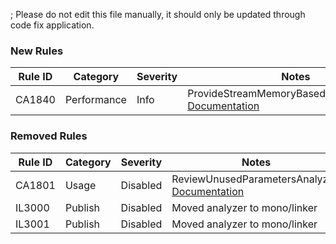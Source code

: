 ; Please do not edit this file manually, it should only be updated through code fix application.

### New Rules
Rule ID | Category | Severity | Notes
--------|----------|----------|-------
CA1840 | Performance | Info | ProvideStreamMemoryBasedAsyncOverrides, [Documentation](https://docs.microsoft.com/dotnet/fundamentals/code-analysis/quality-rules/ca1840)

### Removed Rules

Rule ID | Category | Severity | Notes
--------|----------|----------|-------
CA1801 | Usage | Disabled | ReviewUnusedParametersAnalyzer, [Documentation](https://docs.microsoft.com/visualstudio/code-quality/ca1801)
IL3000 | Publish | Disabled | Moved analyzer to mono/linker
IL3001 | Publish | Disabled | Moved analyzer to mono/linker
